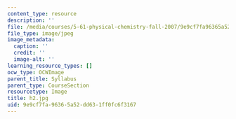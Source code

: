```yaml
---
content_type: resource
description: ''
file: /media/courses/5-61-physical-chemistry-fall-2007/9e9cf7fa96365a52dd631ff0fc6f3167_h2.jpg
file_type: image/jpeg
image_metadata:
  caption: ''
  credit: ''
  image-alt: ''
learning_resource_types: []
ocw_type: OCWImage
parent_title: Syllabus
parent_type: CourseSection
resourcetype: Image
title: h2.jpg
uid: 9e9cf7fa-9636-5a52-dd63-1ff0fc6f3167
---
```

